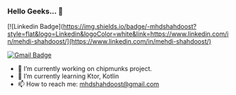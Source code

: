 ### Hello Geeks... 👋 

[![Linkedin Badge](https://img.shields.io/badge/-mhdshahdoost?style=flat&logo=Linkedin&logoColor=white&link=https://www.linkedin.com/in/mehdi-shahdoost/](https://www.linkedin.com/in/mehdi-shahdoost/)

[![Gmail Badge](https://img.shields.io/badge/-mhdshahdoost-c14438?style=flat&logo=Gmail&logoColor=white&link=mailto:mhdshahdoost@gmail.com)](mailto:mhdshahdoost@gmail.com)

- 🚀 I’m currently working on chipmunks project.
- 🌱 I’m currently learning Ktor, Kotlin
- 📫 How to reach me: mhdshahdoost@gmail.com

